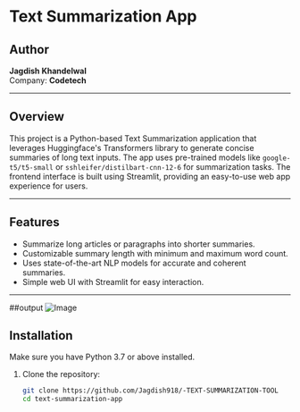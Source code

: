 # Text Summarization App

## Author
**Jagdish Khandelwal**  
Company: **Codetech**

---

## Overview

This project is a Python-based Text Summarization application that leverages Huggingface's Transformers library to generate concise summaries of long text inputs. The app uses pre-trained models like `google-t5/t5-small` or `sshleifer/distilbart-cnn-12-6` for summarization tasks. The frontend interface is built using Streamlit, providing an easy-to-use web app experience for users.

---

## Features

- Summarize long articles or paragraphs into shorter summaries.
- Customizable summary length with minimum and maximum word count.
- Uses state-of-the-art NLP models for accurate and coherent summaries.
- Simple web UI with Streamlit for easy interaction.

---
##output
![Image](https://github.com/user-attachments/assets/74b6acb5-1942-4ea5-a8ae-02109b31c984)

## Installation

Make sure you have Python 3.7 or above installed.

1. Clone the repository:
   ```bash
   git clone https://github.com/Jagdish918/-TEXT-SUMMARIZATION-TOOL
   cd text-summarization-app
